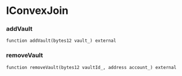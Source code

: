 # IConvexJoin

### addVault

```solidity
function addVault(bytes12 vault_) external
```

### removeVault

```solidity
function removeVault(bytes12 vaultId_, address account_) external
```

